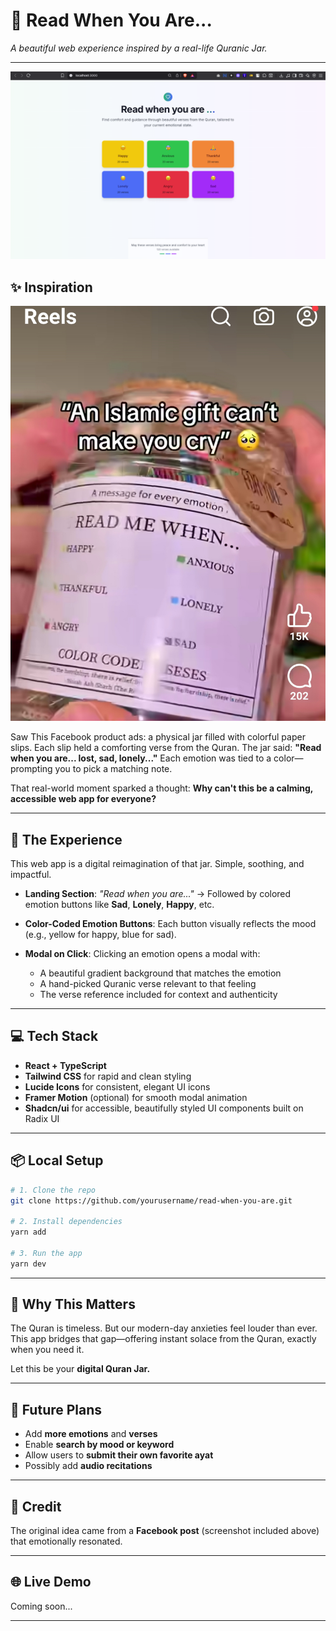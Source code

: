 # 📿 **Read When You Are...**

_A beautiful web experience inspired by a real-life Quranic Jar._

---

![Screenshot of the App](./product-screenshot.png)

## ✨ Inspiration

![Inspiration](./inspiration-screenshot.png)

Saw This Facebook product ads: a physical jar filled with colorful paper slips. Each slip held a comforting verse from the Quran. The jar said:
**"Read when you are... lost, sad, lonely..."**
Each emotion was tied to a color—prompting you to pick a matching note.

That real-world moment sparked a thought:
**Why can't this be a calming, accessible web app for everyone?**

---

## 🌈 The Experience

This web app is a digital reimagination of that jar. Simple, soothing, and impactful.

- **Landing Section**:
  _"Read when you are..."_ → Followed by colored emotion buttons like **Sad**, **Lonely**, **Happy**, etc.

- **Color-Coded Emotion Buttons**:
  Each button visually reflects the mood (e.g., yellow for happy, blue for sad).

- **Modal on Click**:
  Clicking an emotion opens a modal with:

  - A beautiful gradient background that matches the emotion
  - A hand-picked Quranic verse relevant to that feeling
  - The verse reference included for context and authenticity

---

## 💻 Tech Stack

- **React + TypeScript**
- **Tailwind CSS** for rapid and clean styling
- **Lucide Icons** for consistent, elegant UI icons
- **Framer Motion** (optional) for smooth modal animation
- **Shadcn/ui** for accessible, beautifully styled UI components built on Radix UI

---

## 📦 Local Setup

```bash
# 1. Clone the repo
git clone https://github.com/yourusername/read-when-you-are.git

# 2. Install dependencies
yarn add

# 3. Run the app
yarn dev
```

---

## 🙏 Why This Matters

The Quran is timeless.
But our modern-day anxieties feel louder than ever.
This app bridges that gap—offering instant solace from the Quran, exactly when you need it.

Let this be your **digital Quran Jar.**

---

## 📌 Future Plans

- Add **more emotions** and **verses**
- Enable **search by mood or keyword**
- Allow users to **submit their own favorite ayat**
- Possibly add **audio recitations**

---

## 📸 Credit

The original idea came from a **Facebook post** (screenshot included above) that emotionally resonated.

---

## 🌐 Live Demo

Coming soon...

---
